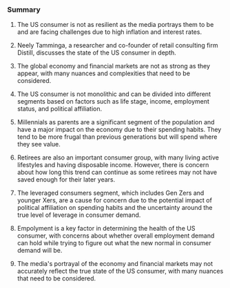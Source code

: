 ### Summary

1. The US consumer is not as resilient as the media portrays them to be and
are facing challenges due to high inflation and interest rates.

2. Neely Tamminga, a researcher and co-founder of retail consulting firm
Distill, discusses the state of the US consumer in depth.

3. The global economy and financial markets are not as strong as they appear,
with many nuances and complexities that need to be considered.

4. The US consumer is not monolithic and can be divided into different
segments based on factors such as life stage, income, employment status,
and political affiliation.

5. Millennials as parents are a significant segment of the population and
have a major impact on the economy due to their spending habits. They tend to
be more frugal than previous generations but will spend where they see value.

6. Retirees are also an important consumer group, with many living active
lifestyles and having disposable income. However, there is concern about how
long this trend can continue as some retirees may not have saved enough for
their later years.

7. The leveraged consumers segment, which includes Gen Zers and younger Xers,
are a cause for concern due to the potential impact of political affiliation
on spending habits and the uncertainty around the true level of leverage in
consumer demand.

8. Empolyment is a key factor in determining the health of the US consumer,
with concerns about whether overall employment demand can hold while trying
to figure out what the new normal in consumer demand will be.

9. The media's portrayal of the economy and financial markets may not
accurately reflect the true state of the US consumer, with many nuances that
need to be considered.
